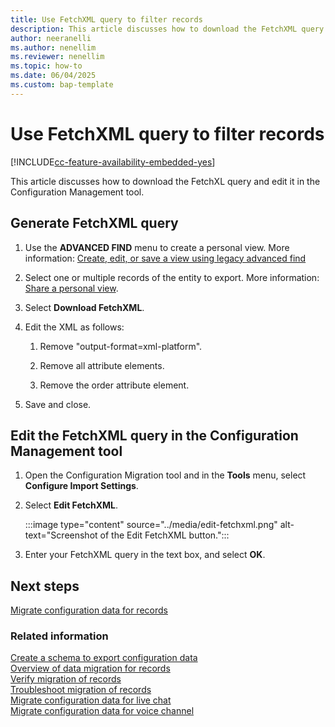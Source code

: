 ```yaml
---
title: Use FetchXML query to filter records
description: This article discusses how to download the FetchXML query and edit it in the configuration management tool.
author: neeranelli
ms.author: nenellim
ms.reviewer: nenellim
ms.topic: how-to
ms.date: 06/04/2025
ms.custom: bap-template
---
```


# Use FetchXML query to filter records

[!INCLUDE[cc-feature-availability-embedded-yes](../../includes/cc-feature-availability-embedded-yes.md)]

This article discusses how to download the FetchXL query and edit it in the Configuration Management tool.

## Generate FetchXML query

1. Use the **ADVANCED FIND** menu to create a personal view. More information: [Create, edit, or save a view using legacy advanced find](/power-apps/user/advanced-find#create-edit-or-save-a-view-using-legacy-advanced-find)

1. Select one or multiple records of the entity to export. More information: [Share a personal view](/power-apps/user/advanced-find#share-a-personal-view). 

1. Select **Download FetchXML**.

1. Edit the XML as follows:

   1. Remove "output-format=xml-platform".

   2. Remove all attribute elements.

   3. Remove the order attribute element.

1. Save and close.

## Edit the FetchXML query in the Configuration Management tool

1. Open the Configuration Migration tool and in the **Tools** menu, select **Configure Import Settings**.

1. Select **Edit FetchXML**. 
   
   :::image type="content" source="../media/edit-fetchxml.png" alt-text="Screenshot of the Edit FetchXML button.":::

1. Enter your FetchXML query in the text box, and select **OK**.


## Next steps

[Migrate configuration data for records](migrate-config-data-for-records.md)  

### Related information

[Create a schema to export configuration data](/power-platform/admin/create-schema-export-configuration-data)  
[Overview of data migration for records](migrate-config-data-for-records-overview.md)  
[Verify migration of records](migrate-config-data-verify.md)  
[Troubleshoot migration of records](migrate-config-data-troubleshoot.md)  
[Migrate configuration data for live chat](migrate-config-data-for-live-chat.md)  
[Migrate configuration data for voice channel](migrate-config-data-for-voice-channel.md)   
